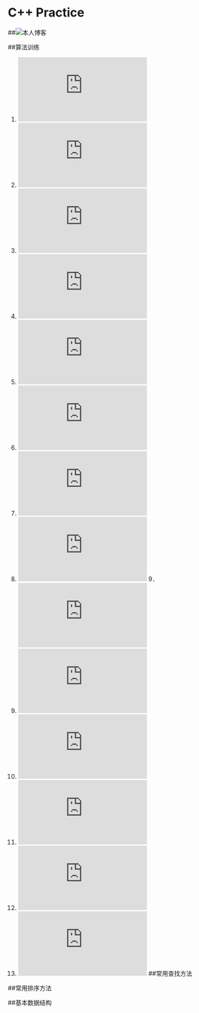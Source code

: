 # C++ Practice
##![本人博客](https://blog.csdn.net/He3he3he/article/details/102248368)

##算法训练
1. ![最大公约数和最小公倍数](https://github.com/Xke1718He/C-Practice/blob/master/1.LowestCommonMultiple.cpp)
2. ![判断素数](https://github.com/Xke1718He/C-Practice/blob/master/2.isPrime.cpp)
3. ![计算字符串的ASCII码](https://github.com/Xke1718He/C-Practice/blob/master/3.ComputeASCII.cpp)
4. ![字符类型统计器](https://github.com/Xke1718He/C-Practice/blob/master/4.CountCharacter.cpp)
5. ![三位数反转](https://github.com/Xke1718He/C-Practice/blob/master/5.InverseNum.cpp)
6. ![交换变量](https://github.com/Xke1718He/C-Practice/blob/master/6.SwapNum.cpp)
7. ![鸡兔同笼](https://github.com/Xke1718He/C-Practice/blob/master/7.Chicken2Rabbit.cpp)
8. ![三整数排序](https://github.com/Xke1718He/C-Practice/blob/master/8.ThreeNumSort.cpp)
9．![最长回文字符串](https://github.com/Xke1718He/C-Practice/blob/master/9.LongestPalindrme.cpp)
10. ![有序数组去重](https://github.com/Xke1718He/C-Practice/blob/master/10.removeDuplicates.cpp)
11. ![年份](https://github.com/Xke1718He/C-Practice/blob/master/11.leapYear.cpp)
12. ![ｘ的平方根](https://github.com/Xke1718He/C-Practice/blob/master/12.x_sqrt.cpp)
13. ![接雨水](https://github.com/Xke1718He/C-Practice/blob/master/13.trap.cpp)
14. ![矩阵的转置](https://github.com/Xke1718He/C-Practice/blob/master/14.MatrixTranspose.cpp)
##常用查找方法

##常用排序方法

##基本数据结构
